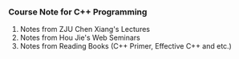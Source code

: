 ### Course Note for C++ Programming

1. Notes from ZJU Chen Xiang's Lectures
2. Notes from Hou Jie's Web Seminars
3. Notes from Reading Books (C++ Primer, Effective C++ and etc.)
